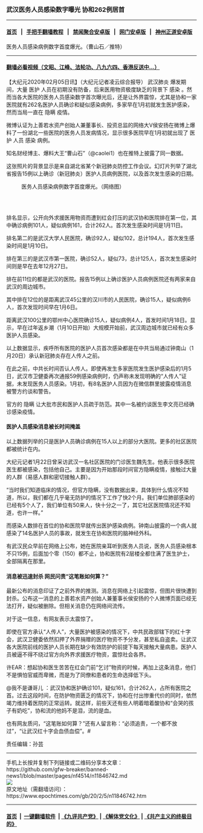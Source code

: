 ### 武汉医务人员感染数字曝光 协和262例居首
------------------------

#### [首页](https://github.com/gfw-breaker/banned-news1/blob/master/README.md) &nbsp;&nbsp;|&nbsp;&nbsp; [手把手翻墙教程](https://github.com/gfw-breaker/guides/wiki) &nbsp;&nbsp;|&nbsp;&nbsp; [禁闻聚合安卓版](https://github.com/gfw-breaker/bn-android) &nbsp;&nbsp;|&nbsp;&nbsp; [网门安卓版](https://github.com/oGate2/oGate) &nbsp;&nbsp;|&nbsp;&nbsp; [神州正道安卓版](https://github.com/SzzdOgate/update) 



<div><img alt="" class="aligncenter wp-post-image" src="https://i.epochtimes.com/assets/uploads/2020/02/EQA7MSXVUAAG_mx-600x400.jpg"/>
<div class="red16 caption">
 医务人员感染病例数字首度爆光。（曹山石／推特）
</div>
</div><hr/>

#### [翻墙必看视频（文昭、江峰、法轮功、八九六四、香港反送中...）](http://167.172.214.107/home.html)

<div><p>
 【大纪元2020年02月05日讯】（大纪元记者凌云综合报导）
 <ok href="https://www.epochtimes.com/gb/tag/%E6%AD%A6%E6%B1%89%E8%82%BA%E7%82%8E.html">
  武汉肺炎
 </ok>
 爆发期间，大量
 <ok href="https://www.epochtimes.com/gb/tag/%E5%8C%BB%E6%8A%A4.html">
  医护
 </ok>
 人员在初期没有防备，后来医用物资极度缺乏的背景下
 <ok href="https://www.epochtimes.com/gb/tag/%E6%84%9F%E6%9F%93.html">
  感染
 </ok>
 。然而当各大医院的医务人员感染数字首次曝光后，还是让外界震惊，尤其是协和一家医院就有262名医护人员确诊和疑似感染病例，多家早在1月初就发生医护感染，然而当局一直在
 <ok href="https://www.epochtimes.com/gb/tag/%E9%9A%90%E7%9E%92.html">
  隐瞒
 </ok>
 疫情。
</p>
<p>
 微博认证为上善若水资产创始人兼董事长、投资总监的网络大V侯安扬在微博上爆料了一份湖北一些医院的医务人员发病情况，显示很多医院早在1月初就出现了
 <ok href="https://www.epochtimes.com/gb/tag/%E5%8C%BB%E6%8A%A4.html">
  医护
 </ok>
 人员
 <ok href="https://www.epochtimes.com/gb/tag/%E6%84%9F%E6%9F%93.html">
  感染
 </ok>
 病例。
</p>
<p>
 知名财经博主、爆料大王“曹山石”（@caolei1）也在推特上披露了同一数据。
</p>
<p>
 这张照片的背景显示是来自湖北省某个新冠肺炎防控工作会议。幻灯片列举了湖北省报告15例以上确诊（新冠肺炎）医护人员病例医院，以及首次发生感染的日期。
</p>
<figure class="wp-caption aligncenter" id="attachment_11846750" style="width: 440px">
 <ok href="http://i.epochtimes.com/assets/uploads/2020/02/71adc809gy1gblme7gw1cj20go0m8k5l.jpg">
  <img alt="" class="size-full wp-image-11846750" src="http://i.epochtimes.com/assets/uploads/2020/02/71adc809gy1gblme7gw1cj20go0m8k5l.jpg"/>
 </ok>
 <br/><figcaption class="wp-caption-text">
  医务人员感染病例数字首度爆光。（网络图）
 </figcaption><br/>
</figure><br/>
<p>
 排名显示，公开向外求援医用物资而遭到红会打压的武汉协和医院排在第一位，其中确诊病例101人，疑似病例161，合计262人。首次发生感染时间是1月11日。
</p>
<p>
 排名第二的是武汉大学人民医院，确诊92人，疑似102，总计194人，首次发生感染时间是1月10日。
</p>
<p>
 排在第三的是武汉市第一医院，确诊52人，疑似73，总计125人，首次发生感染时间则是早在去年12月27日。
</p>
<p>
 排在前11位的都是武汉的医院。报告15例以上确诊医护人员病例医院还有两家来自武汉的周边城市。
</p>
<p>
 其中排在12位的是距离武汉45公里的汉川市的人民医院，确诊15人，疑似病例6人，首次发现时间早在1月6日。
</p>
<p>
 距离武汉100公里的鄂州中心医院确诊15人，疑似病例4人，首发时间1月18日。显示，早在过年返乡潮（1月10日开始）大规模开始前，武汉周边城市就已经有众多医护人员感染。
</p>
<p>
 以上数据显示，疾呼所有医院的医护人员首次感染都是在中共当局通过钟南山（1月20日）承认新冠肺炎存在人传人之前。
</p>
<p>
 在此之前，中共长时间否认人传人。即使再发生多家医院发生医护感染后的1月5日，武汉市卫健委再次通报59例感染病例时，仍声称未发现明确的“人传人”证据，未发现医务人员感染。1月初，有8名医护人员因为在微信群里披露疫情消息被警方约谈和警告。
</p>
<p>
 官方的
 <ok href="https://www.epochtimes.com/gb/tag/%E9%9A%90%E7%9E%92.html">
  隐瞒
 </ok>
 让大批市民和医护人员疏于防范。其中一名被约谈医生李文亮已经确诊感染疫情。
</p>
<h4>
 医护人员感染消息被长时间掩盖
</h4>
<p>
 以上数据列举的只是医护人员确诊病例在15人以上的部分大医院。更多的社区医院都被统计在内。
</p>
<p>
 大纪元记者1月22日曾采访武汉一名社区医院的门诊医生魏先生。他表示很多医院医生都被感染，包括他自己。主要是因为开始那段时间官方隐瞒疫情，接触过大量的人群（易感人群和密切接触人群）。
</p>
<p>
 “当时我们知道临床的情况，但官方隐瞒，没有数据出来，具体到什么情况不知道，所以，我们都在几乎毫无防护的情况下工作了快2个月。我们单位肺部感染的已经有5个人了，我们单位有50来人，快十分之一了，其它社区医院情况还不知道，也许一样。”
</p>
<p>
 而感染人数排在首位的协和医院早就传出医护感染病例。钟南山披露的一个病人就感染了14名医护人员的事故，就发生在协和医院的脑神经外科。
</p>
<p>
 有武汉民众早前在网络上公布，她在医院亲耳听到医务人员说，医务人员感染根本不只15例，后面加个零（150）都不止，协和医院有2层楼全都住满了医生护士，全部隔离在那里。
</p>
<h4>
 消息被迅速封杀 网民问责“这笔账如何算？”
</h4>
<p>
 最新公布的消息印证了之前外界的推测。消息在网络上引起震惊，但图片很快遭到封杀。公布这一消息的上善若水资产创始人兼董事长侯安扬的个人微博页面已经无法打开，疑似被删除。但相关消息仍在网络间流传。
</p>
<p>
 对于这一信息，有网友表示太震惊了。
</p>
<p>
 即使在官方承认“人传人”，大量医护被感染的情况下，中共民政部辖下的红十字会，武汉卫健委依然扣押了外界捐赠的医疗物资不予分发，甚至私自盗卖。让武汉各大医院前线的医护人员长期在缺少有效防护的前提下每天接触大量病患。医护人员被逼不得不绕过官方向外界求援医疗物资，震惊社会各界。
</p>
<p>
 许EAR：想起协和医生苦苦在红会门前“乞讨”物资的时候，再加上这条消息，他们不是惧怕官威而卑微，而是为了同僚和患者的生命选择低下头。
</p>
<p>
 @我不是谦哥儿 ：武汉协和医护确诊101，疑似161，合计262人，占所有医院之首。过去这段时间，在防护物资匮乏的情况下，协和在付出惨重代价的同时，依然竭力维持着医院的正常运转。就这样，前些天还有些人明着暗着酸协和“会哭的孩子有奶吃”，协和流的他妈不是泪，流的是血。
</p>
<p>
 也有网友质问，“这笔账如何算？”还有人留言称：“必须追责，一个都不放过”，“让武汉红十字会血债血偿”。#
</p>
<p>
 责任编辑：孙芸
</p>
</div>
<hr/>
手机上长按并复制下列链接或二维码分享本文章：<br/>
https://github.com/gfw-breaker/banned-news1/blob/master/pages/nf4514/n11846742.md <br/>
<a href='https://github.com/gfw-breaker/banned-news1/blob/master/pages/nf4514/n11846742.md'><img src='https://github.com/gfw-breaker/banned-news1/blob/master/pages/nf4514/n11846742.md.png'/></a> <br/>
原文地址（需翻墙访问）：https://www.epochtimes.com/gb/20/2/5/n11846742.htm


------------------------
#### [首页](https://github.com/gfw-breaker/banned-news1/blob/master/README.md) &nbsp;|&nbsp; [一键翻墙软件](https://github.com/gfw-breaker/nogfw/blob/master/README.md) &nbsp;| [《九评共产党》](https://github.com/gfw-breaker/9ping.md/blob/master/README.md#九评之一评共产党是什么) | [《解体党文化》](https://github.com/gfw-breaker/jtdwh.md/blob/master/README.md) | [《共产主义的终极目的》](https://github.com/gfw-breaker/gczydzjmd.md/blob/master/README.md)


<img src='http://gfw-breaker.win/banned-news/pages/nf4514/n11846742.md' width='0px' height='0px'/>